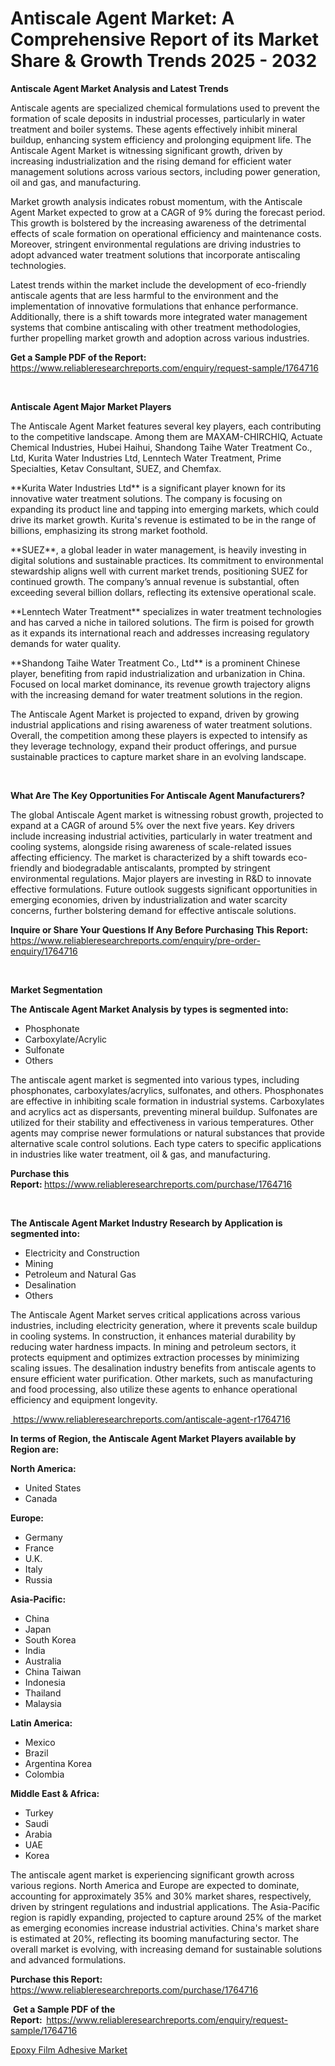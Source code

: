 <p><h1>Antiscale Agent Market: A Comprehensive Report of its Market Share & Growth Trends 2025 - 2032</h1></p><p><strong>Antiscale Agent Market Analysis and Latest Trends</strong></p>
<p><p>Antiscale agents are specialized chemical formulations used to prevent the formation of scale deposits in industrial processes, particularly in water treatment and boiler systems. These agents effectively inhibit mineral buildup, enhancing system efficiency and prolonging equipment life. The Antiscale Agent Market is witnessing significant growth, driven by increasing industrialization and the rising demand for efficient water management solutions across various sectors, including power generation, oil and gas, and manufacturing.</p><p>Market growth analysis indicates robust momentum, with the Antiscale Agent Market expected to grow at a CAGR of 9% during the forecast period. This growth is bolstered by the increasing awareness of the detrimental effects of scale formation on operational efficiency and maintenance costs. Moreover, stringent environmental regulations are driving industries to adopt advanced water treatment solutions that incorporate antiscaling technologies.</p><p>Latest trends within the market include the development of eco-friendly antiscale agents that are less harmful to the environment and the implementation of innovative formulations that enhance performance. Additionally, there is a shift towards more integrated water management systems that combine antiscaling with other treatment methodologies, further propelling market growth and adoption across various industries.</p></p>
<p><strong>Get a Sample PDF of the Report:&nbsp;</strong> <a href="https://www.reliableresearchreports.com/enquiry/request-sample/1764716?utm_campaign=2788&utm_medium=2&utm_source=Github&utm_content=ia&utm_term=02042025&utm_id=antiscale-agent">https://www.reliableresearchreports.com/enquiry/request-sample/1764716</a></p>
<p>&nbsp;</p>
<p><strong>Antiscale Agent Major Market Players</strong></p>
<p><p>The Antiscale Agent Market features several key players, each contributing to the competitive landscape. Among them are MAXAM-CHIRCHIQ, Actuate Chemical Industries, Hubei Haihui, Shandong Taihe Water Treatment Co., Ltd, Kurita Water Industries Ltd, Lenntech Water Treatment, Prime Specialties, Ketav Consultant, SUEZ, and Chemfax.</p><p>**Kurita Water Industries Ltd** is a significant player known for its innovative water treatment solutions. The company is focusing on expanding its product line and tapping into emerging markets, which could drive its market growth. Kurita's revenue is estimated to be in the range of billions, emphasizing its strong market foothold.</p><p>**SUEZ**, a global leader in water management, is heavily investing in digital solutions and sustainable practices. Its commitment to environmental stewardship aligns well with current market trends, positioning SUEZ for continued growth. The company’s annual revenue is substantial, often exceeding several billion dollars, reflecting its extensive operational scale.</p><p>**Lenntech Water Treatment** specializes in water treatment technologies and has carved a niche in tailored solutions. The firm is poised for growth as it expands its international reach and addresses increasing regulatory demands for water quality.</p><p>**Shandong Taihe Water Treatment Co., Ltd** is a prominent Chinese player, benefiting from rapid industrialization and urbanization in China. Focused on local market dominance, its revenue growth trajectory aligns with the increasing demand for water treatment solutions in the region.</p><p>The Antiscale Agent Market is projected to expand, driven by growing industrial applications and rising awareness of water treatment solutions. Overall, the competition among these players is expected to intensify as they leverage technology, expand their product offerings, and pursue sustainable practices to capture market share in an evolving landscape.</p></p>
<p>&nbsp;</p>
<p><strong>What Are The Key Opportunities For Antiscale Agent Manufacturers?</strong></p>
<p><p>The global Antiscale Agent market is witnessing robust growth, projected to expand at a CAGR of around 5% over the next five years. Key drivers include increasing industrial activities, particularly in water treatment and cooling systems, alongside rising awareness of scale-related issues affecting efficiency. The market is characterized by a shift towards eco-friendly and biodegradable antiscalants, prompted by stringent environmental regulations. Major players are investing in R&D to innovate effective formulations. Future outlook suggests significant opportunities in emerging economies, driven by industrialization and water scarcity concerns, further bolstering demand for effective antiscale solutions.</p></p>
<p><strong>Inquire or Share Your Questions If Any Before Purchasing This Report:</strong> <a href="https://www.reliableresearchreports.com/enquiry/pre-order-enquiry/1764716?utm_campaign=2788&utm_medium=2&utm_source=Github&utm_content=ia&utm_term=02042025&utm_id=antiscale-agent">https://www.reliableresearchreports.com/enquiry/pre-order-enquiry/1764716</a></p>
<p>&nbsp;</p>
<p><strong>Market Segmentation</strong></p>
<p><strong>The Antiscale Agent Market Analysis by types is segmented into:</strong></p>
<p><ul><li>Phosphonate</li><li>Carboxylate/Acrylic</li><li>Sulfonate</li><li>Others</li></ul></p>
<p><p>The antiscale agent market is segmented into various types, including phosphonates, carboxylates/acrylics, sulfonates, and others. Phosphonates are effective in inhibiting scale formation in industrial systems. Carboxylates and acrylics act as dispersants, preventing mineral buildup. Sulfonates are utilized for their stability and effectiveness in various temperatures. Other agents may comprise newer formulations or natural substances that provide alternative scale control solutions. Each type caters to specific applications in industries like water treatment, oil & gas, and manufacturing.</p></p>
<p><strong>Purchase this Report:&nbsp;</strong><a href="https://www.reliableresearchreports.com/purchase/1764716?utm_campaign=2788&utm_medium=2&utm_source=Github&utm_content=ia&utm_term=02042025&utm_id=antiscale-agent">https://www.reliableresearchreports.com/purchase/1764716</a></p>
<p>&nbsp;</p>
<p><strong>The Antiscale Agent Market Industry Research by Application is segmented into:</strong></p>
<p><ul><li>Electricity and Construction</li><li>Mining</li><li>Petroleum and Natural Gas</li><li>Desalination</li><li>Others</li></ul></p>
<p><p>The Antiscale Agent Market serves critical applications across various industries, including electricity generation, where it prevents scale buildup in cooling systems. In construction, it enhances material durability by reducing water hardness impacts. In mining and petroleum sectors, it protects equipment and optimizes extraction processes by minimizing scaling issues. The desalination industry benefits from antiscale agents to ensure efficient water purification. Other markets, such as manufacturing and food processing, also utilize these agents to enhance operational efficiency and equipment longevity.</p></p>
<p><a href="https://www.reliableresearchreports.com/antiscale-agent-r1764716?utm_campaign=2788&utm_medium=2&utm_source=Github&utm_content=ia&utm_term=02042025&utm_id=antiscale-agent">&nbsp;https://www.reliableresearchreports.com/antiscale-agent-r1764716</a></p>
<p><strong>In terms of Region, the Antiscale Agent Market Players available by Region are:</strong></p>
<p>
    <p> <strong> North America: </strong>
        <ul>
            <li>United States</li>
            <li>Canada</li>
        </ul>
        </p> 
    <p> <strong> Europe: </strong>
        <ul>
            <li>Germany</li>
            <li>France</li>
            <li>U.K.</li>
            <li>Italy</li>
            <li>Russia</li>
        </ul>
        </p> 
    <p> <strong> Asia-Pacific: </strong>
        <ul>
            <li>China</li>
            <li>Japan</li>
            <li>South Korea</li>
            <li>India</li>
            <li>Australia</li>
            <li>China Taiwan</li>
            <li>Indonesia</li>
            <li>Thailand</li>
            <li>Malaysia</li>
        </ul>
        </p> 
    <p> <strong> Latin America: </strong>
        <ul>
            <li>Mexico</li>
            <li>Brazil</li>
            <li>Argentina Korea</li>
            <li>Colombia</li>
        </ul>
        </p> 
    <p> <strong> Middle East & Africa: </strong>
        <ul>
            <li>Turkey</li>
            <li>Saudi</li>
            <li>Arabia</li>
            <li>UAE</li>
            <li>Korea</li>
        </ul>
    </p>
    </p>
<p><p>The antiscale agent market is experiencing significant growth across various regions. North America and Europe are expected to dominate, accounting for approximately 35% and 30% market shares, respectively, driven by stringent regulations and industrial applications. The Asia-Pacific region is rapidly expanding, projected to capture around 25% of the market as emerging economies increase industrial activities. China's market share is estimated at 20%, reflecting its booming manufacturing sector. The overall market is evolving, with increasing demand for sustainable solutions and advanced formulations.</p></p>
<p><strong>Purchase this Report: </strong><a href="https://www.reliableresearchreports.com/purchase/1764716?utm_campaign=2788&utm_medium=2&utm_source=Github&utm_content=ia&utm_term=02042025&utm_id=antiscale-agent">https://www.reliableresearchreports.com/purchase/1764716</a></p>
<p>&nbsp;<strong>Get a Sample PDF of the Report:&nbsp;&nbsp;</strong><a href="https://www.reliableresearchreports.com/enquiry/request-sample/1764716?utm_campaign=2788&utm_medium=2&utm_source=Github&utm_content=ia&utm_term=02042025&utm_id=antiscale-agent">https://www.reliableresearchreports.com/enquiry/request-sample/1764716</a></p>
<p><strong></strong></p>
<p><p><a href="https://github.com/pearlinewhite4692/Market-Research-Report-List-1/blob/main/epoxy-film-adhesive-market.md?utm_campaign=2788&utm_medium=2&utm_source=Github&utm_content=ia&utm_term=02042025&utm_id=antiscale-agent">Epoxy Film Adhesive Market</a></p></p>